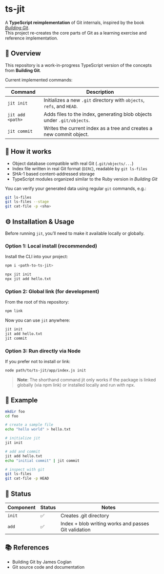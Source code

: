 # ts-jit

A **TypeScript reimplementation** of Git internals, inspired by the book [_Building Git_](https://shop.jcoglan.com/building-git/).  
This project re-creates the core parts of Git as a learning exercise and reference implementation.


## 🚀 Overview

This repository is a work-in-progress TypeScript version of the concepts from **Building Git**.

Current implemented commands:

| Command | Description |
|----------|--------------|
| `jit init` | Initializes a new `.git` directory with `objects`, `refs`, and `HEAD`. |
| `jit add <path>` | Adds files to the index, generating blob objects under `.git/objects`. |
| `jit commit` | Writes the current index as a tree and creates a new commit object. |


## 🧠 How it works

- Object database compatible with real Git (`.git/objects/...`)
- Index file written in real Git format (`DIRC`), readable by `git ls-files`
- SHA-1 based content-addressed storage
- TypeScript modules organized similar to the Ruby version in *Building Git*

You can verify your generated data using regular `git` commands, e.g.:

```bash
git ls-files
git ls-files --stage
git cat-file -p <sha>
```

## ⚙️ Installation & Usage

Before running `jit`, you’ll need to make it available locally or globally.

### Option 1: Local install (recommended)
Install the CLI into your project:

```bash
npm i <path-to-ts-jit>
```

```bash
npx jit init
npx jit add hello.txt
```

### Option 2: Global link (for development)
From the root of this repository:

```bash
npm link
```
Now you can use `jit` anywhere:

```bash
jit init
jit add hello.txt
jit commit
```

### Option 3: Run directly via Node

If you prefer not to install or link:

```bash
node path/to/ts-jit/app/index.js init
```

> **Note**: The shorthand command jit <command> only works if the package is linked globally (via npm link) or installed locally and run with npx.


## 🧪 Example

```bash
mkdir foo
cd foo

# create a sample file
echo "hello world" > hello.txt

# initialize jit
jit init

# add and commit
jit add hello.txt
echo "initial commit" | jit commit

# inspect with git
git ls-files
git cat-file -p HEAD

```

## 🧭 Status

| Component               | Status | Notes                                                 |
| ----------------------- | ------ | ------------------------------------------------------|
| `init`                  | ✅      | Creates .git directory                               |
| `add`                   | ✅      | Index + blob writing works and passes Git validation |

## 📚 References

- Building Git by James Coglan
- Git source code and documentation